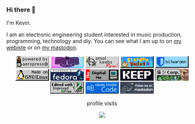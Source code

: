 ### Hi there 👋

I'm Kevin.

I am an electronic engineering student interested in music production, programming, technology and diy.
You can see what I am up to on [my webiste](https://kevinnel.com) or on [my mastodon](https://merveilles.town/@kevin).

<footer align="center">
    <a href="https://aeroprecipe.com/"><img style="image-rendering:pixelated;" src="./buttons/mine/aeropress_button_4.gif" alt="aeropress coffeemaker" title="aeropress ftw!, here's a fun site with tons of recipes."></a>
    <a href="https://github.com/gtips/reviung"><img style="image-rendering:pixelated;" src="./buttons/mine/reviung.png" alt="reviung41 small keyboard" title="I use reviung41 for most of my computer input needs"></a>
    <a href="https://discord.gg/40percent"><img style="image-rendering:pixelated;" src="./buttons/mine/smol-keebs-pixel-perfect-2.png" alt="40% discord invite link" title="40% keyboards are the best keyboards. here's the 40s discord."></a>
    <a href="https://stardewvalleywiki.com/Stardew_Valley_Wiki"><img style="image-rendering:pixelated;" src="./buttons/stardew_valley.gif" alt="stardew valley farming game" title="🧑‍🌾 the stardew wiki, for your convenience."></a>
    <a href="https://bitwarden.com/"><img style="image-rendering:pixelated;" src="./buttons/bitwarden.gif" alt="bitwarden password manager" title="keep your accounts safe and your passwords safer! 🔐"></a>
    <a href="https://en.wikipedia.org/wiki/Linux"><img style="image-rendering:pixelated;" src="./buttons/gnu-linux.gif" alt="linux" title="I'd just like to interject for a moment. What you’re refering to as Linux, is in fact, GNU/Linux, or as I've recently taken to calling it, GNU plus Linux. Linux is not an operating system unto itself, but rather another free component of a fully functioning GNU system made useful by the GNU corelibs, shell utilities and vital system components comprising a full OS as defined by POSIX. Many computer users run a modified version of the GNU system every day, without realizing it. Through a peculiar turn of events, the version of GNU which is widely used today is often called Linux, and many of its users are not aware that it is basically the GNU system, developed by the GNU Project. There really is a Linux, and these people are using it, but it is just a part of the system they use. Linux is the kernel: the program in the system that allocates the machine’s resources to the other programs that you run. The kernel is an essential part of an operating system, but useless by itself; it can only function in the context of a complete operating system. Linux is normally used in combination with the GNU operating system: the whole system is basically GNU with Linux added, or GNU/Linux. All the so-called Linux distributions are really distributions of GNU/Linux!"></a>
    <a href="https://getfedora.org/"><img style="image-rendering:pixelated;" src="./buttons/fedora.gif" alt="fedora linux" title="m'lady, *tips fedora*. currently my distro of choice."></a>
    <a href="https://kevinnel.com"><img style="image-rendering:pixelated;" src="./buttons/digitalme.gif" alt="the digital me" title="my site. I guess, i just wanted to use this button."></a>
    <a href=""><img src="./buttons/say-no-to-web3.gif" alt="say no to web3" title="crypto... maybe it has a use maybe it doesn't but it doesn't look like it's actually improving decentralisation at all. web1 already did that."></a>
    <a href="https://plaza.one/"><img style="image-rendering:pixelated;" src="./buttons/corp.gif" alt="night plaza vaporwave radio" title="wavey wavey wavey wavey wavey wavey"></a>
    <a href="https://neovim.io/"><img style="image-rendering:pixelated;" src="./buttons/vim.vialle.love.anim.gif" alt="neovim text editor" title="I could not live without vim bindings 💞, but I actually use neovim"></a>
    <a href="https://code.visualstudio.com/"><img style="image-rendering:pixelated;" src="./buttons/vscbutton.gif" alt="vscode text editor/IDE" title="...but, I need a 'real' text editor/IDE too (I use the neovim extension)."></a>
	  <a rel="me" href="https://masto.ai/@plainoldcheese"><img style="image-rendering:pixelated;" src="./buttons/mastodon_button_3.gif" alt="follow me on mastoon" title="follow me on mastodon! 🐘"></a>
    <div align="center">
      <p>profile visits</p>
      <img src="https://profile-counter.glitch.me/kevin-nel/count.svg?"  />
    </div>
</footer>

<!-- tech
<div align="left">
  <img src="https://cdn.jsdelivr.net/gh/devicons/devicon/icons/c/c-original.svg" height="40" alt="c logo"  />
  <img width="12" />
  <img src="https://cdn.jsdelivr.net/gh/devicons/devicon/icons/rust/rust-plain.svg" height="40" alt="rust logo"  />
  <img width="12" />
  <img src="https://cdn.jsdelivr.net/gh/devicons/devicon/icons/python/python-original.svg" height="40" alt="python logo"  />
</div>
 -->


